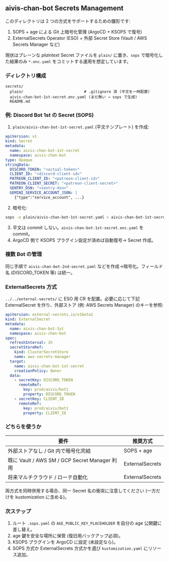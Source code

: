 ## aivis-chan-bot Secrets Management

このディレクトリは 2 つの方式をサポートするための雛形です:

1. SOPS + age による Git 上暗号化管理 (ArgoCD + KSOPS で復号)
2. ExternalSecrets Operator (ESO) + 外部 Secret Store (Vault / AWS Secrets Manager など)

現状はプレーンな *plaintext* Secret ファイルを `plain/` に置き、`sops` で暗号化した結果のみ `*.enc.yaml` をコミットする運用を想定しています。

### ディレクトリ構成

```
secrets/
  plain/                           # .gitignore 済 (平文を一時配置)
  aivis-chan-bot-1st-secret.enc.yaml (まだ無い → sops で生成)
  README.md
```

### 例: Discord Bot 1st の Secret (SOPS)

1. `plain/aivis-chan-bot-1st-secret.yaml` (平文テンプレート) を作成:
```yaml
apiVersion: v1
kind: Secret
metadata:
  name: aivis-chan-bot-1st-secret
  namespace: aivis-chan-bot
type: Opaque
stringData:
  DISCORD_TOKEN: "<actual-token>"
  CLIENT_ID: "<discord-client-id>"
  PATREON_CLIENT_ID: "<patreon-client-id>"
  PATREON_CLIENT_SECRET: "<patreon-client-secret>"
  SENTRY_DSN: "<sentry-dsn>"
  GEMINI_SERVICE_ACCOUNT_JSON: |
    {"type":"service_account", ...}
```

2. 暗号化:
```bash
sops -e plain/aivis-chan-bot-1st-secret.yaml > aivis-chan-bot-1st-secret.enc.yaml
```
3. 平文は commit しない。`aivis-chan-bot-1st-secret.enc.yaml` を commit。
4. ArgoCD 側で KSOPS プラグイン設定が済めば自動復号→ Secret 作成。

### 複数 Bot の管理

同じ手順で `aivis-chan-bot-2nd-secret.yaml` などを作成→暗号化。フィールド名 (DISCORD_TOKEN 等) は統一。

### ExternalSecrets 方式

`../../external-secrets/` に ESO 用 CR を配置。必要に応じて下記 ExternalSecret を作り、外部ストア (例: AWS Secrets Manager) のキーを参照:

```yaml
apiVersion: external-secrets.io/v1beta1
kind: ExternalSecret
metadata:
  name: aivis-chan-bot-1st
  namespace: aivis-chan-bot
spec:
  refreshInterval: 1h
  secretStoreRef:
    kind: ClusterSecretStore
    name: aws-secrets-manager
  target:
    name: aivis-chan-bot-1st-secret
    creationPolicy: Owner
  data:
    - secretKey: DISCORD_TOKEN
      remoteRef:
        key: prod/aivis/bot1
        property: DISCORD_TOKEN
    - secretKey: CLIENT_ID
      remoteRef:
        key: prod/aivis/bot1
        property: CLIENT_ID
```

### どちらを使うか

| 要件 | 推奨方式 |
|------|-----------|
| 外部ストアなし / Git 内で暗号化完結 | SOPS + age |
| 既に Vault / AWS SM / GCP Secret Manager 利用 | ExternalSecrets |
| 将来マルチクラウド / ローテ自動化 | ExternalSecrets |

両方式を同時併用する場合、同一 Secret 名の衝突に注意してください (一方だけを kustomization に含める)。

### 次ステップ
1. ルート `.sops.yaml` の `AGE_PUBLIC_KEY_PLACEHOLDER` を自分の age 公開鍵に差し替え。
2. age 鍵を安全な場所に保管 (復旧用バックアップ必須)。
3. KSOPS プラグインを ArgoCD に設定 (未設定なら)。
4. SOPS 方式か ExternalSecrets 方式かを選び `kustomization.yaml` にリソース追加。
